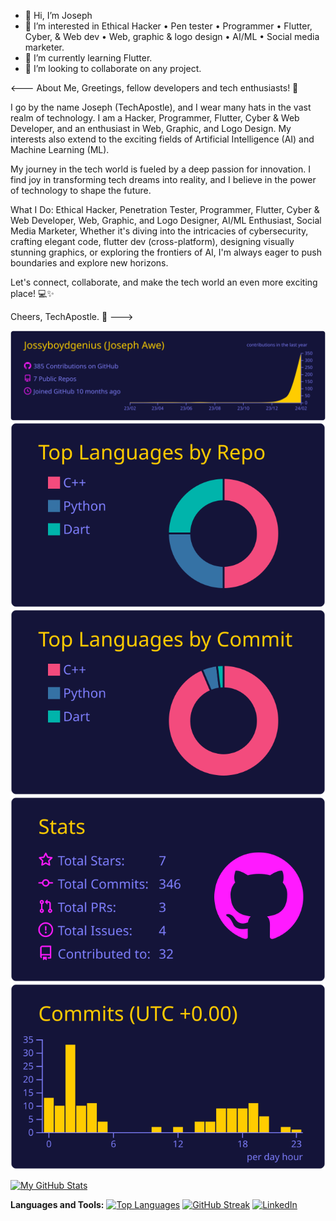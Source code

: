 - 👋 Hi, I’m Joseph
- 👀 I’m interested in Ethical Hacker • Pen tester • Programmer • Flutter, Cyber, & Web dev • Web, graphic & logo design • AI/ML • Social media marketer.
- 🌱 I’m currently learning Flutter.
- 💞️ I’m looking to collaborate on any project.

<---
About Me,
Greetings, fellow developers and tech enthusiasts! 👋

I go by the name Joseph (TechApostle), and I wear many hats in the vast realm of technology. I am a Hacker, Programmer, Flutter, Cyber & Web Developer, and an enthusiast in Web, Graphic, and Logo Design. My interests also extend to the exciting fields of Artificial Intelligence (AI) and Machine Learning (ML).

My journey in the tech world is fueled by a deep passion for innovation. I find joy in transforming tech dreams into reality, and I believe in the power of technology to shape the future.

What I Do:
Ethical Hacker,
Penetration Tester,
Programmer,
Flutter, Cyber & Web Developer,
Web, Graphic, and Logo Designer,
AI/ML Enthusiast,
Social Media Marketer,
Whether it's diving into the intricacies of cybersecurity, crafting elegant code, flutter dev (cross-platform), designing visually stunning graphics, or exploring the frontiers of AI, I'm always eager to push boundaries and explore new horizons.

Let's connect, collaborate, and make the tech world an even more exciting place! 💻✨

Cheers, 
TechApostle. 💯
--->


[![](https://raw.githubusercontent.com/Jossyboydgenius/Github-profile/master/profile-summary-card-output/outrun/0-profile-details.svg)](https://github.com/vn7n24fzkq/github-profile-summary-cards)
[![](https://raw.githubusercontent.com/Jossyboydgenius/Github-profile/master/profile-summary-card-output/outrun/1-repos-per-language.svg)](https://github.com/vn7n24fzkq/github-profile-summary-cards) [![](https://raw.githubusercontent.com/Jossyboydgenius/Github-profile/master/profile-summary-card-output/outrun/2-most-commit-language.svg)](https://github.com/vn7n24fzkq/github-profile-summary-cards)
[![](https://raw.githubusercontent.com/Jossyboydgenius/Github-profile/master/profile-summary-card-output/outrun/3-stats.svg)](https://github.com/vn7n24fzkq/github-profile-summary-cards) [![](https://raw.githubusercontent.com/Jossyboydgenius/Github-profile/master/profile-summary-card-output/outrun/4-productive-time.svg)](https://github.com/vn7n24fzkq/github-profile-summary-cards)



[![My GitHub Stats](https://github-readme-stats.vercel.app/api?username=jossyboydgenius&show_icons=true&theme=radical)](https://github.com/jossyboydgenius)

**Languages and Tools:**
[![Top Languages](https://github-readme-stats.vercel.app/api/top-langs/?username=jossyboydgenius&layout=compact)](https://github.com/jossyboydgenius)
[![GitHub Streak](https://github-readme-streak-stats.herokuapp.com/?user=jossyboydgenius)](https://github.com/jossyboydgenius)
[![LinkedIn](https://img.shields.io/badge/LinkedIn-JossyBoydGenius-blue)](https://www.linkedin.com/in/awejosepholaitan/)
